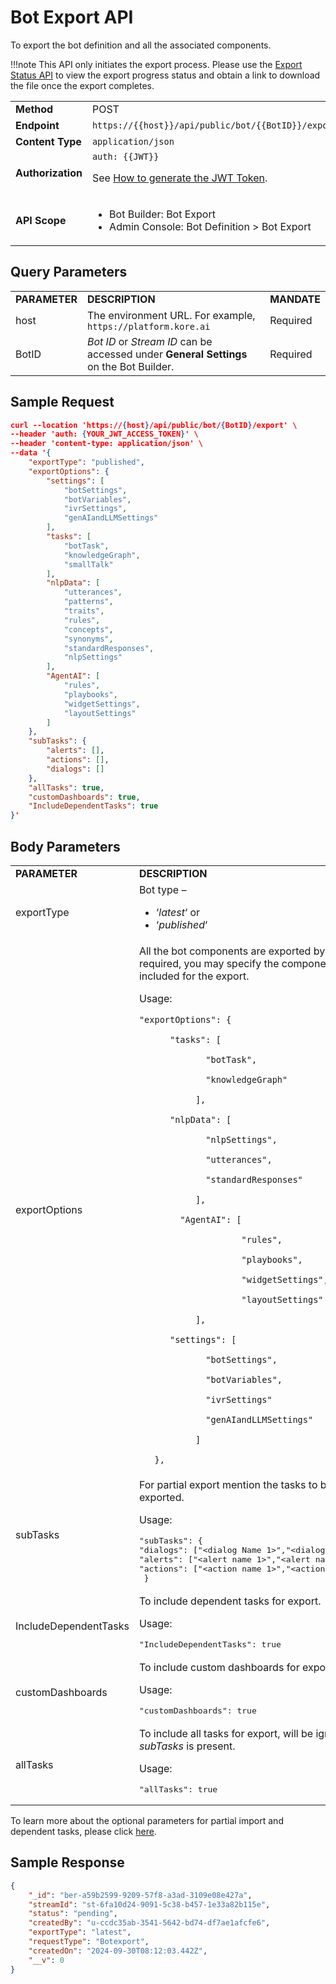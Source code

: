# Bot Export API

To export the bot definition and all the associated components.

!!!note
    This API only initiates the export process. Please use the [Export Status API](../bot-export-status) to view the export progress status and obtain a link to download the file once the export completes.

<table>
  <tr>
   <td><strong>Method</strong>
   </td>
   <td>POST
   </td>
  </tr>
  <tr>
   <td><strong>Endpoint</strong>
   </td>
   <td><code>https://{{host}}/api/public/bot/{{BotID}}/export</code>
   </td>
  </tr>
  <tr>
   <td><strong>Content Type</strong>
   </td>
   <td><code>application/json</code>
   </td>
  </tr>
  <tr>
   <td><strong>Authorization</strong>
   </td>
   <td><code>auth: {{JWT}}</code>
<p>
See <a href="../api-introduction/#generating-the-jwt-token">How to generate the JWT Token</a>.
   </td>
  </tr>
  <tr>
   <td><strong>API Scope</strong>
   </td>
   <td>
<ul>

<li>Bot Builder: Bot Export

<li>Admin Console: Bot Definition > Bot Export
</li>
</ul>
   </td>
  </tr>
</table>



## Query Parameters


<table>
  <tr>
   <td><strong>PARAMETER</strong>
   </td>
   <td><strong>DESCRIPTION</strong>
   </td>
   <td><strong>MANDATE</strong>
   </td>
  </tr>
  <tr>
   <td>host
   </td>
   <td>The environment URL. For example, <code>https://platform.kore.ai</code>
   </td>
   <td>Required
   </td>
  </tr>
  <tr>
   <td>BotID
   </td>
   <td><em>Bot ID</em> or <em>Stream ID</em> can be accessed under <strong>General Settings</strong> on the Bot Builder.
   </td>
   <td>Required
   </td>
  </tr>
</table>



## Sample Request

```json
curl --location 'https://{host}/api/public/bot/{BotID}/export' \
--header 'auth: {YOUR_JWT_ACCESS_TOKEN}' \
--header 'content-type: application/json' \
--data '{
    "exportType": "published",
    "exportOptions": {
        "settings": [
            "botSettings",
            "botVariables",
            "ivrSettings",
            "genAIandLLMSettings"
        ],
        "tasks": [
            "botTask",
            "knowledgeGraph",
            "smallTalk"
        ],
        "nlpData": [
            "utterances",
            "patterns",
            "traits",
            "rules",
            "concepts",
            "synonyms",
            "standardResponses",
            "nlpSettings"
        ],
        "AgentAI": [
            "rules",
            "playbooks",
            "widgetSettings",
            "layoutSettings"
        ]
    },
    "subTasks": {
        "alerts": [],
        "actions": [],
        "dialogs": []
    },
    "allTasks": true,
    "customDashboards": true,
    "IncludeDependentTasks": true
}'
```

## Body Parameters

<table>
  <tr>
   <td><strong>PARAMETER</strong>
   </td>
   <td><strong>DESCRIPTION</strong>
   </td>
   <td><strong>MANDATE</strong>
   </td>
  </tr>
  <tr>
   <td>exportType
   </td>
   <td>Bot type –
<ul>

<li>‘<em>latest</em>‘ or

<li>‘<em>published</em>‘
</li>
</ul>
   </td>
   <td>Required
   </td>
  </tr>
  <tr>
   <td>exportOptions
   </td>
   <td>All the bot components are exported by default. If required, you may specify the components to be included for the export.
<p>
Usage:
<p>
<code>"exportOptions": {</code>
<p>
<code>      "tasks": [</code>
<p>
<code>             "botTask",</code>
<p>
<code>             "knowledgeGraph"</code>
<p>
<code>           ],</code>
<p>
<code>      "nlpData": [</code>
<p>
<code>             "nlpSettings",</code>
<p>
<code>             "utterances",</code>
<p>
<code>             "standardResponses"</code>
<p>
<code>           ],</code>
<p> 
<code>        "AgentAI": [</code>
<p>
<code>                    "rules",</code>
<p>
<code>                    "playbooks",</code>
<p>
<code>                    "widgetSettings",</code>
<p>
<code>                    "layoutSettings"</code>
<p>
<code>           ],</code>
<p>
<code>      "settings": [</code>
<p>
<code>             "botSettings",</code>
<p>
<code>             "botVariables",</code>
<p>
<code>             "ivrSettings"</code>
<p>
<code>             "genAIandLLMSettings"</code>
<p>
<code>           ]</code>
<p>
<code>   },</code>
   </td>
   <td>Optional
   </td>
  </tr>
  <tr>
   <td>subTasks
   </td>
   <td>For partial export mention the tasks to be exported.
<p>
Usage:
<pre>"subTasks": {
"dialogs": ["&lt;dialog Name 1>","&lt;dialog Name 2>"],
"alerts": ["&lt;alert name 1>","&lt;alert name 2>"],
"actions": ["&lt;action name 1>","&lt;action name 2>"]
 }</pre></td>
<td>Optional
   </td>
  </tr>
  <tr>
   <td>IncludeDependentTasks
   </td>
   <td>To include dependent tasks for export.
<p>
Usage:
<p>
<pre>"IncludeDependentTasks": true</pre>
   </td>
   <td>Optional
   </td>
  </tr>
  <tr>
   <td>customDashboards
   </td>
   <td>To include custom dashboards for export.
<p>
Usage:
<p>
<pre>"customDashboards": true</pre>
   </td>
   <td>Optional
   </td>
  </tr>
  <tr>
   <td>allTasks
   </td>
   <td>To include all tasks for export, will be ignored if <em>subTasks</em> is present.
<p>
Usage:
<p>
<pre>"allTasks": true</pre>
   </td>
   <td>Optional
   </td>
  </tr>
</table>


To learn more about the optional parameters for partial import and dependent tasks, please click [here](../../../manage-assistant/bot-management/#exporting-an-assistant).


## Sample Response


```json
{
    "_id": "ber-a59b2599-9209-57f8-a3ad-3109e08e427a",
    "streamId": "st-6fa10d24-9091-5c38-b457-1e33a82b115e",
    "status": "pending",
    "createdBy": "u-ccdc35ab-3541-5642-bd74-df7ae1afcfe6",
    "exportType": "latest",
    "requestType": "Botexport",
    "createdOn": "2024-09-30T08:12:03.442Z",
    "__v": 0
}
```